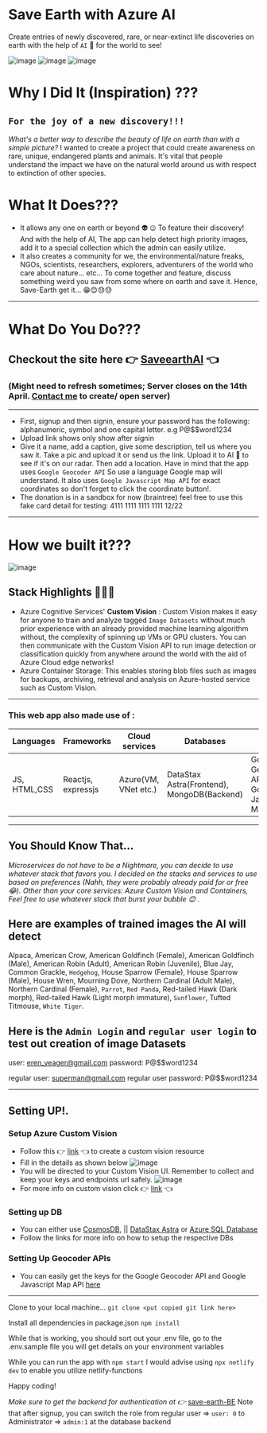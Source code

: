 <!--- STARTEXCLUDE --->
# Save Earth with Azure AI

Create entries of newly discovered, rare, or near-extinct life discoveries on earth with the help of `AI` 🤖 for the world to see!

<!---Add Image here --->
![image](https://raw.githubusercontent.com/Bayurzx/Save_Earth_AI/master/screenshots/Home.jpg)
![image](https://raw.githubusercontent.com/Bayurzx/Save_Earth_AI/master/screenshots/AI_test.gif)
![image](https://raw.githubusercontent.com/Bayurzx/Save_Earth_AI/master/screenshots/upload.jpg)


# Why I Did It (Inspiration) ???
## `For the joy of a new discovery!!!`
*What's a better way to describe the beauty of life on earth than with a simple picture?*
I wanted to create a project that could create awareness on rare, unique, endangered plants and animals. It's vital that people understand the impact we have on the natural world around us with respect to extinction of other species.

# What It Does???
- It allows any one on earth or beyond 👽 `😉` To feature their discovery! And with the help of AI, The app can help detect high priority images, add it to a special collection which the admin can easily utilize.
- It also creates a community for we, the environmental/nature freaks, NGOs, scientists, researchers, explorers, adventurers of the world who care about nature...  etc... To come together and feature, discuss something weird you saw from some where on earth and save it. Hence, Save-Earth get it... 😁😊😓😓
---

# What Do You Do???
## Checkout the site here 👉 [SaveearthAI](https://saveearth.xyz/) 👈
### (Might need to refresh sometimes; Server closes on the 14th April. [Contact me](mailto:bayurzx@gmail.com) to create/ open server)
---
- First, signup and then signin, ensure your password has the following: alphanumeric, symbol and one capital letter. e.g P@$$word1234
- Upload link shows only show after signin
- Give it a name, add a caption, give some description, tell us where you saw it. Take a pic and upload it or send us the link. Upload it to AI 🤖 to see if it's on our radar. Then add a location. Have in mind that the app uses `Google Geocoder API` So use a language Google map will understand. It also uses `Google Javascript Map API` for exact coordinates so don't forget to click the coordinate button!.
- The donation is in a sandbox for now (braintree) feel free to use this fake card detail for testing:
    4111 1111 1111 1111
    12/22
---

# How we built it???
![image](https://raw.githubusercontent.com/Bayurzx/Save_Earth_AI/master/screenshots/saveearth%20architecture1.png)

## Stack Highlights 🥪🥪🥪
- Azure Cognitive Services' **Custom Vision** : Custom Vision makes it easy for anyone to train and analyze tagged `Image Datasets` without much prior experience with an already provided machine learning algorithm without, the complexity of spinning up VMs or GPU clusters. You can then communicate with the Custom Vision API to run image detection or classification quickly from anywhere around the world with the aid of Azure Cloud edge networks!
- Azure Container Storage: This enables storing blob files such as images for backups, archiving, retrieval and analysis on Azure-hosted service such as Custom Vision.
---
### This web app also made use of :
| Languages  | Frameworks | Cloud services | Databases        | APIs        | Platform    |
 | ---------- | ---------- | -------------- | ---------------- | ----------- | ----------- |
| JS, HTML,CSS | Reactjs, expressjs  | Azure(VM, VNet etc.) | DataStax Astra(Frontend), MongoDB(Backend)     | Google Geocoder API, Google JavaScript Map API   |  Netlify   |

---
## You Should Know That...
*Microservices do not have to be a Nightmare, you can decide to use whatever stack that favors you. I decided on the stacks and services to use based on preferences (Nahh, they were probably already paid for or free 😂).  Other than your core services: Azure Custom Vision and Containers, Feel free to use whatever stack that burst your bubble 😊 .*

## Here are examples of trained images the AI will detect
Alpaca, American Crow, American Goldfinch (Female), American Goldfinch (Male), American Robin (Adult), American Robin (Juvenile), Blue Jay, Common Grackle, `Hedgehog`, House Sparrow (Female), House Sparrow (Male), House Wren, Mourning Dove, Northern Cardinal (Adult Male), Northern Cardinal (Female), `Parrot`, `Red Panda`, Red-tailed Hawk (Dark morph), Red-tailed Hawk (Light morph immature), `Sunflower`, Tufted Titmouse, `White Tiger`.

## Here is the `Admin Login` and `regular user login` to test out creation of image Datasets
user: eren_yeager@gmail.com
password: P@$$word1234

regular user: superman@gmail.com
regular user password: P@$$word1234

---
## Setting UP!.

### Setup Azure Custom Vision
- Follow this 👉 [link](https://portal.azure.com/#create/Microsoft.CognitiveServicesCustomVision) 👈 to create a custom vision resource
- Fill in the details as shown below
![image](https://raw.githubusercontent.com/Bayurzx/Save_Earth_AI/master/screenshots/Custom%20Vision%20UI.jpg)
- You will be directed to your Custom Vision UI. Remember to collect and keep your keys and endpoints url safely.
![image](https://raw.githubusercontent.com/Bayurzx/Save_Earth_AI/master/screenshots/customvision.jpg)
- For more info on custom vision click 👉 [link](https://docs.microsoft.com/en-us/learn/modules/classify-images-with-custom-vision-service/) 👈

### Setting up DB
- You can either use [CosmosDB](https://docs.microsoft.com/en-us/learn/modules/create-cosmos-db-for-scale/), || [DataStax Astra](https://github.com/DataStax-Examples/sample-app-template) or  [Azure SQL Database](https://docs.microsoft.com/en-us/learn/paths/azure-sql-fundamentals/)
- Follow the links for more info on how to setup the respective DBs

### Setting Up Geocoder APIs
- You can easily get the keys for the Google Geocoder API and Google Javascript Map API [here](https://console.cloud.google.com/marketplace)

---

Clone to your local machine...
`git clone <put copied git link here>`

Install all dependencies in package.json
`npm install`

While that is working, you should sort out your .env file, go to the .env.sample file you will get details on your environment variables

While you can run the app with `npm start` I would advise using `npx netlify dev` to enable you utilize netlify-functions

Happy coding!

*Make sure to get the backend for authentication at 👉* [save-earth-BE](https://github.com/Bayurzx/Save_Earth_AI_BE)
Note that after signup, you can switch the role from regular user => `user: 0` to Administrator => `admin:1` at the database backend
